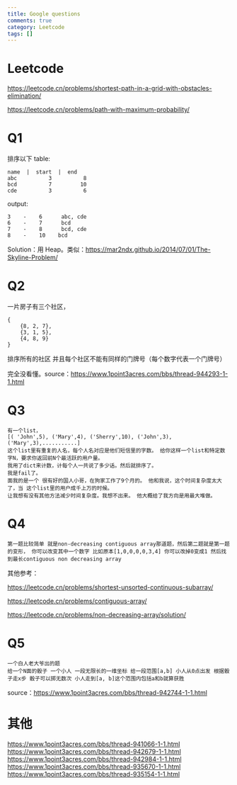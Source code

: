 ```yaml
---
title: Google questions
comments: true
category: Leetcode
tags: []
---
```


# Leetcode

https://leetcode.cn/problems/shortest-path-in-a-grid-with-obstacles-elimination/

https://leetcode.cn/problems/path-with-maximum-probability/

# Q1

排序以下 table:

    name  |  start  |  end
    abc          3          8
    bcd          7         10
    cde          3          6

output:

    3    -    6      abc, cde
    6    -    7      bcd
    7    -    8      bcd, cde
    8    ‍‌‌‌‍‌‌‍‌‍‌‌‍‌‌‍‌‍-    10    bcd

Solution：用 Heap。类似：https://mar2ndx.github.io/2014/07/01/The-Skyline-Problem/

# Q2

一片房子有三个社区，

    {
        {8, 2, 7},
        {3, 1, 5},
        {4, 8, 9}
    }

排序所有的社区 并且每个社区不能有同样的门牌号（每个数字代表一个门牌号）

完全没看懂。source：https://www.1point3acres.com/bbs/thread-944293-1-1.html

# Q3

    有一个list，
    [( 'John',5), ('Mary',4), ('Sherry',10), ('John',3),('Mary',3),...........]
    这个list里有重复的人名，每个人名对应是他们短信里的字数。 给你这样一个list和特定数字N，要求你返回前N个最活跃的用户量。
    我用了dict来计数，计每个人一共说了多少话。然后就排序了。
    我是fail了。
    面我的是一个 很有好的国人小哥，在狗家工作了9个月的。 他和我说，这个时间复杂度太大了，当 这个list里的用户成千上万的时候。
    让我想有没有其他方法减少时间复杂度。我想不出来。 他大‍‌‌‌‍‌‌‍‌‍‌‌‍‌‌‍‌‍概给了我方向是用最大堆做。

# Q4

    第一题比较简单 就是non-decreasing contiguous array那道题，然后第二题就是第一题的变形， 你可以改变其中一个数字 比如原本[1,0,0,0,0,3,4] 你可以改掉0变成1 然后找到最长contiguous non decreasing array

其他参考：

https://leetcode.cn/problems/shortest-unsorted-continuous-subarray/

https://leetcode.cn/problems/contiguous-array/

https://leetcode.cn/problems/non-decreasing-array/solution/

# Q5

    一个白人老大爷出的题
    给一个N面的骰子 一个小人 一段无限长的一维坐标 给一段范围[a,b] 小人从0点出发 根据骰子走x步 骰子可以掷无数次 小人走到[a, b]这个范围内包括a和b就算获胜

source：https://www.1point3acres.com/bbs/thread-942744-1-1.html

# 其他

https://www.1point3acres.com/bbs/thread-941066-1-1.html
https://www.1point3acres.com/bbs/thread-942679-1-1.html
https://www.1point3acres.com/bbs/thread-942984-1-1.html
https://www.1point3acres.com/bbs/thread-935670-1-1.html
https://www.1point3acres.com/bbs/thread-935154-1-1.html
